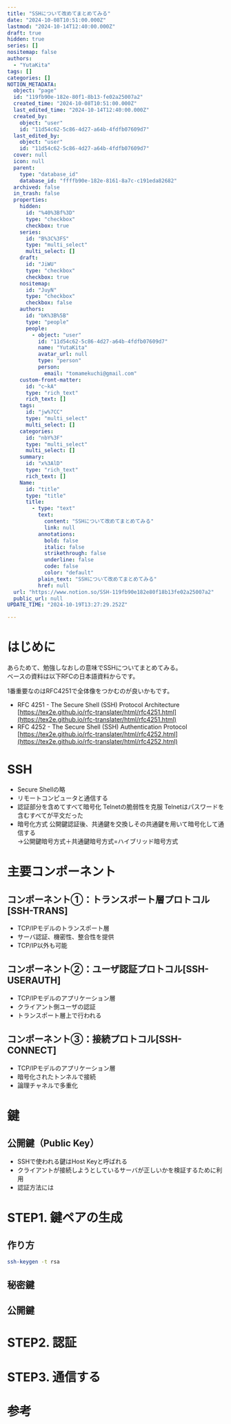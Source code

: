 ```yaml
---
title: "SSHについて改めてまとめてみる"
date: "2024-10-08T10:51:00.000Z"
lastmod: "2024-10-14T12:40:00.000Z"
draft: true
hidden: true
series: []
nositemap: false
authors:
  - "YutaKita"
tags: []
categories: []
NOTION_METADATA:
  object: "page"
  id: "119fb90e-182e-80f1-8b13-fe02a25007a2"
  created_time: "2024-10-08T10:51:00.000Z"
  last_edited_time: "2024-10-14T12:40:00.000Z"
  created_by:
    object: "user"
    id: "11d54c62-5c86-4d27-a64b-4fdfb07609d7"
  last_edited_by:
    object: "user"
    id: "11d54c62-5c86-4d27-a64b-4fdfb07609d7"
  cover: null
  icon: null
  parent:
    type: "database_id"
    database_id: "ffffb90e-182e-8161-8a7c-c191eda82682"
  archived: false
  in_trash: false
  properties:
    hidden:
      id: "%40%3Bf%3D"
      type: "checkbox"
      checkbox: true
    series:
      id: "B%3C%3FS"
      type: "multi_select"
      multi_select: []
    draft:
      id: "JiWU"
      type: "checkbox"
      checkbox: true
    nositemap:
      id: "JuyN"
      type: "checkbox"
      checkbox: false
    authors:
      id: "bK%3B%5B"
      type: "people"
      people:
        - object: "user"
          id: "11d54c62-5c86-4d27-a64b-4fdfb07609d7"
          name: "YutaKita"
          avatar_url: null
          type: "person"
          person:
            email: "tomamekuchi@gmail.com"
    custom-front-matter:
      id: "c~kA"
      type: "rich_text"
      rich_text: []
    tags:
      id: "jw%7CC"
      type: "multi_select"
      multi_select: []
    categories:
      id: "nbY%3F"
      type: "multi_select"
      multi_select: []
    summary:
      id: "x%3AlD"
      type: "rich_text"
      rich_text: []
    Name:
      id: "title"
      type: "title"
      title:
        - type: "text"
          text:
            content: "SSHについて改めてまとめてみる"
            link: null
          annotations:
            bold: false
            italic: false
            strikethrough: false
            underline: false
            code: false
            color: "default"
          plain_text: "SSHについて改めてまとめてみる"
          href: null
  url: "https://www.notion.so/SSH-119fb90e182e80f18b13fe02a25007a2"
  public_url: null
UPDATE_TIME: "2024-10-19T13:27:29.252Z"

---
```



# はじめに


あらためて、勉強しなおしの意味でSSHについてまとめてみる。  
ベースの資料は以下RFCの日本語資料からです。  


1番重要なのはRFC4251で全体像をつかむのが良いかもです。  

- RFC 4251 - The Secure Shell (SSH) Protocol Architecture  
[https://tex2e.github.io/rfc-translater/html/rfc4251.html](https://tex2e.github.io/rfc-translater/html/rfc4251.html)
- RFC 4252 - The Secure Shell (SSH) Authentication Protocol   
[https://tex2e.github.io/rfc-translater/html/rfc4252.html](https://tex2e.github.io/rfc-translater/html/rfc4252.html)

# SSH

- Secure Shellの略
- リモートコンピュータと通信する
- 認証部分を含めてすべて暗号化
Telnetの脆弱性を克服
Telnetはパスワードを含むすべてが平文だった
- 暗号化方式
公開鍵認証後、共通鍵を交換しその共通鍵を用いて暗号化して通信する  
→公開鍵暗号方式＋共通鍵暗号方式=ハイブリッド暗号方式

# 主要コンポーネント　


## コンポーネント①：トランスポート層プロトコル[SSH-TRANS]

- TCP/IPモデルのトランスポート層
- サーバ認証、機密性、整合性を提供
- TCP/IP以外も可能

## コンポーネント②：ユーザ認証プロトコル[SSH-USERAUTH]

- TCP/IPモデルのアプリケーション層
- クライアント側ユーザの認証
- トランスポート層上で行われる

## コンポーネント③：接続プロトコル[SSH-CONNECT]

- TCP/IPモデルのアプリケーション層
- 暗号化されたトンネルで接続
- 論理チャネルで多重化

# 鍵


## 公開鍵（Public Key）

- SSHで使われる鍵はHost Keyと呼ばれる
- クライアントが接続しようとしているサーバが正しいかを検証するために利用
- 認証方法には

# STEP1. 鍵ペアの生成


## 作り方

```bash
ssh-keygen -t rsa
```


## 秘密鍵


## 公開鍵


# STEP2. 認証


# STEP3. 通信する


# 参考

